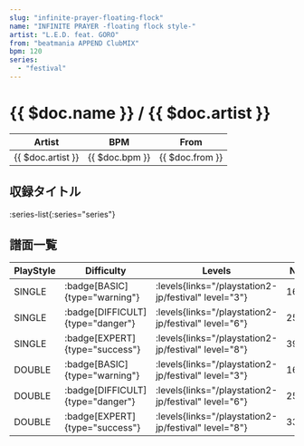 ```yaml
---
slug: "infinite-prayer-floating-flock"
name: "INFINITE PRAYER -floating flock style-"
artist: "L.E.D. feat. GORO"
from: "beatmania APPEND ClubMIX"
bpm: 120
series:
  - "festival"
---
```


# {{ $doc.name }} / {{ $doc.artist }}

|Artist|BPM|From|
|------|---|----|
|{{ $doc.artist }}|{{ $doc.bpm }}|{{ $doc.from }}|

## 収録タイトル

:series-list{:series="series"}

## 譜面一覧

|PlayStyle|Difficulty|Levels|Notes|Movie|
|---------|----------|------|-----|-----|
|SINGLE| :badge[BASIC]{type="warning"}|<div class="field is-grouped is-grouped-multiline"> :levels{links="/playstation2-jp/festival" level="3"}</div>|166/19||
|SINGLE| :badge[DIFFICULT]{type="danger"}|<div class="field is-grouped is-grouped-multiline"> :levels{links="/playstation2-jp/festival" level="6"}</div>|259/19||
|SINGLE| :badge[EXPERT]{type="success"}|<div class="field is-grouped is-grouped-multiline"> :levels{links="/playstation2-jp/festival" level="8"}</div>|397/27||
|DOUBLE| :badge[BASIC]{type="warning"}|<div class="field is-grouped is-grouped-multiline"> :levels{links="/playstation2-jp/festival" level="3"}</div>|167/14||
|DOUBLE| :badge[DIFFICULT]{type="danger"}|<div class="field is-grouped is-grouped-multiline"> :levels{links="/playstation2-jp/festival" level="6"}</div>|253/13||
|DOUBLE| :badge[EXPERT]{type="success"}|<div class="field is-grouped is-grouped-multiline"> :levels{links="/playstation2-jp/festival" level="8"}</div>|337/12||
